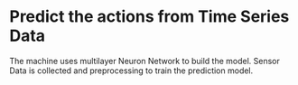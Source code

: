 # Predict the actions from Time Series Data
The machine uses multilayer Neuron Network to build the model. Sensor Data is collected and preprocessing to train the prediction model.
